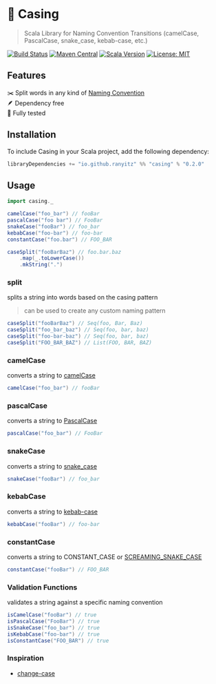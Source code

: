 # 🔄 Casing

> Scala Library for Naming Convention Transitions (camelCase, PascalCase, snake_case, kebab-case, etc.)

[![Build Status](https://github.com/ranyitz/casing/actions/workflows/ci.yml/badge.svg)](https://github.com/ranyitz/casing/actions/workflows/ci.yml)
[![Maven Central](https://img.shields.io/maven-central/v/io.github.ranyitz/casing_2.13.svg?label=Maven%20Central)](https://search.maven.org/search?q=g:%22io.github.ranyitz%22%20AND%20a:%22casing_2.13%22)
[![Scala Version](https://img.shields.io/badge/scala-2.12%20%7C%202.13%20%7C%203.0-blue.svg)](https://www.scala-lang.org/)
[![License: MIT](https://img.shields.io/badge/License-MIT-yellow.svg)](https://opensource.org/licenses/MIT)

## Features
✂️ Split words in any kind of [Naming Convention](https://en.wikipedia.org/wiki/Naming_convention_(programming)) <br/>
🪶 Dependency free <br/>
🧪 Fully tested <br/>

## Installation
To include Casing in your Scala project, add the following dependency:

```scala
libraryDependencies += "io.github.ranyitz" %% "casing" % "0.2.0"
```

## Usage

```scala
import casing._

camelCase("foo_bar") // fooBar
pascalCase("foo bar") // FooBar
snakeCase("fooBar") // foo_bar
kebabCase("foo-bar") // foo-bar
constantCase("foo.bar") // FOO_BAR

caseSplit("fooBarBaz") // foo.bar.baz 
    .map(_.toLowerCase())
    .mkString(".") 
```

### split
splits a string into words based on the casing pattern

> can be used to create any custom naming pattern

```scala
caseSplit("fooBarBaz") // Seq(foo, Bar, Baz)
caseSplit("foo_bar_baz") // Seq(foo, bar, baz)
caseSplit("foo-bar-baz") // Seq(foo, bar, baz)
caseSplit("FOO_BAR_BAZ") // List(FOO, BAR, BAZ)
```

### camelCase
converts a string to [camelCase](https://en.wikipedia.org/wiki/Camel_case)

```scala
camelCase("foo_bar") // fooBar
```

### pascalCase
converts a string to [PascalCase](https://en.wikipedia.org/wiki/Camel_case)

```scala
pascalCase("foo_bar") // FooBar
```

### snakeCase
converts a string to [snake_case](https://en.wikipedia.org/wiki/Snake_case)

```scala
snakeCase("fooBar") // foo_bar
```

### kebabCase
converts a string to [kebab-case](https://en.wikipedia.org/wiki/Letter_case#Special_case_styles)

```scala
kebabCase("fooBar") // foo-bar
```

### constantCase
converts a string to CONSTANT_CASE or [SCREAMING_SNAKE_CASE](https://en.wikipedia.org/wiki/Snake_case)

```scala
constantCase("fooBar") // FOO_BAR
```

### Validation Functions
validates a string against a specific naming convention

```scala
isCamelCase("fooBar") // true
isPascalCase("FooBar") // true
isSnakeCase("foo_bar") // true
isKebabCase("foo-bar") // true
isConstantCase("FOO_BAR") // true
```

### Inspiration
* [change-case](https://github.com/blakeembrey/change-case)
